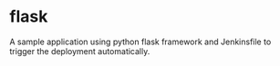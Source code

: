 # flask
A sample application using python flask framework and Jenkinsfile to trigger the deployment automatically.
